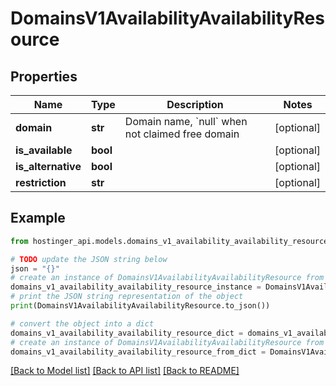 # DomainsV1AvailabilityAvailabilityResource


## Properties

Name | Type | Description | Notes
------------ | ------------- | ------------- | -------------
**domain** | **str** | Domain name, &#x60;null&#x60; when not claimed free domain | [optional] 
**is_available** | **bool** |  | [optional] 
**is_alternative** | **bool** |  | [optional] 
**restriction** | **str** |  | [optional] 

## Example

```python
from hostinger_api.models.domains_v1_availability_availability_resource import DomainsV1AvailabilityAvailabilityResource

# TODO update the JSON string below
json = "{}"
# create an instance of DomainsV1AvailabilityAvailabilityResource from a JSON string
domains_v1_availability_availability_resource_instance = DomainsV1AvailabilityAvailabilityResource.from_json(json)
# print the JSON string representation of the object
print(DomainsV1AvailabilityAvailabilityResource.to_json())

# convert the object into a dict
domains_v1_availability_availability_resource_dict = domains_v1_availability_availability_resource_instance.to_dict()
# create an instance of DomainsV1AvailabilityAvailabilityResource from a dict
domains_v1_availability_availability_resource_from_dict = DomainsV1AvailabilityAvailabilityResource.from_dict(domains_v1_availability_availability_resource_dict)
```
[[Back to Model list]](../README.md#documentation-for-models) [[Back to API list]](../README.md#documentation-for-api-endpoints) [[Back to README]](../README.md)


